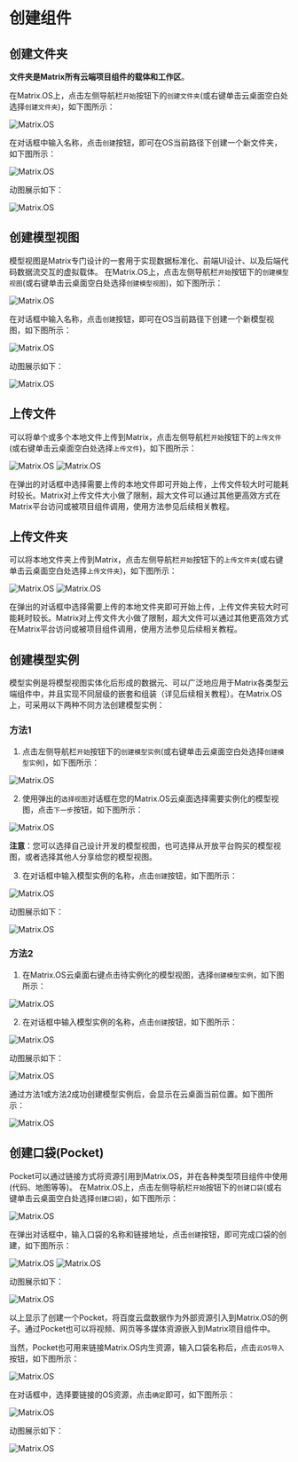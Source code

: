 # 创建组件

## 创建文件夹

**文件夹是Matrix所有云端项目组件的载体和工作区**。

在Matrix.OS上，点击左侧导航栏`开始`按钮下的`创建文件夹`(或右键单击云桌面空白处选择`创建文件夹`)，如下图所示：

![Matrix.OS](../../../../media/os/quickstart/creatfolder.png "创建文件夹")

在对话框中输入名称，点击`创建`按钮，即可在OS当前路径下创建一个新文件夹，如下图所示：

![Matrix.OS](../../../../media/os/quickstart/creatfolder2.png "创建文件夹")

动图展示如下：

![Matrix.OS](../../../../media/os/quickstart/creatfolder.gif "创建文件夹")

## 创建模型视图

模型视图是Matrix专门设计的一套用于实现数据标准化、前端UI设计、以及后端代码数据流交互的虚拟载体。
在Matrix.OS上，点击左侧导航栏`开始`按钮下的`创建模型视图`(或右键单击云桌面空白处选择`创建模型视图`)，如下图所示：

![Matrix.OS](../../../../media/os/quickstart/creatmodel.png "创建模型视图")

在对话框中输入名称，点击`创建`按钮，即可在OS当前路径下创建一个新模型视图，如下图所示：

![Matrix.OS](../../../../media/os/quickstart/creatmodel2.png "创建模型视图")

动图展示如下：

![Matrix.OS](../../../../media/os/quickstart/creatmodel.gif "创建模型视图")

## 上传文件

可以将单个或多个本地文件上传到Matrix，点击左侧导航栏`开始`按钮下的`上传文件`(或右键单击云桌面空白处选择`上传文件`)，如下图所示：

![Matrix.OS](../../../../media/os/quickstart/uploadfile.png "上传文件")
![Matrix.OS](../../../../media/os/quickstart/uploadfile.gif "上传文件")

在弹出的对话框中选择需要上传的本地文件即可开始上传，上传文件较大时可能耗时较长。Matrix对上传文件大小做了限制，超大文件可以通过其他更高效方式在Matrix平台访问或被项目组件调用，使用方法参见后续相关教程。

## 上传文件夹

可以将本地文件夹上传到Matrix，点击左侧导航栏`开始`按钮下的`上传文件夹`(或右键单击云桌面空白处选择`上传文件夹`)，如下图所示：

![Matrix.OS](../../../../media/os/quickstart/uploadfolder.png "上传文件夹")
![Matrix.OS](../../../../media/os/quickstart/uploadfolder.gif "上传文件夹")

在弹出的对话框中选择需要上传的本地文件夹即可开始上传，上传文件夹较大时可能耗时较长。Matrix对上传文件大小做了限制，超大文件可以通过其他更高效方式在Matrix平台访问或被项目组件调用，使用方法参见后续相关教程。

## 创建模型实例

模型实例是将模型视图实体化后形成的数据元、可以广泛地应用于Matrix各类型云端组件中，并且实现不同层级的嵌套和组装（详见后续相关教程）。在Matrix.OS上，可采用以下两种不同方法创建模型实例：

### 方法1

1) 点击左侧导航栏`开始`按钮下的`创建模型实例`(或右键单击云桌面空白处选择`创建模型实例`)，如下图所示：

![Matrix.OS](../../../../media/os/quickstart/creatinstance1_1.png "创建模型实例-方法1")

2) 使用弹出的`选择视图`对话框在您的Matrix.OS云桌面选择需要实例化的模型视图，点击`下一步`按钮，如下图所示：

![Matrix.OS](../../../../media/os/quickstart/creatinstance1_2.png "创建模型视图-选择视图")

**注意**：您可以选择自己设计开发的模型视图，也可选择从开放平台购买的模型视图，或者选择其他人分享给您的模型视图。

3) 在对话框中输入模型实例的名称，点击`创建`按钮，如下图所示：

![Matrix.OS](../../../../media/os/quickstart/creatinstance1_3.png "创建模型视图-实例名称")

动图展示如下：

![Matrix.OS](../../../../media/os/quickstart/creatinstance1.gif "创建模型实例-方法1")

### 方法2

1) 在Matrix.OS云桌面右键点击待实例化的模型视图，选择`创建模型实例`，如下图所示：

![Matrix.OS](../../../../media/os/quickstart/creatinstance2_1.png "创建模型实例-方法2")

2) 在对话框中输入模型实例的名称，点击`创建`按钮，如下图所示：

![Matrix.OS](../../../../media/os/quickstart/creatinstance2_2.png "创建模型视图-实例名称")

动图展示如下：

![Matrix.OS](../../../../media/os/quickstart/creatinstance2.gif "创建模型实例-方法2")

通过方法1或方法2成功创建模型实例后，会显示在云桌面当前位置。如下图所示：

![Matrix.OS](../../../../media/os/quickstart/creatinstance4.png "创建模型视图-实例创建完成")

## 创建口袋(Pocket)

Pocket可以通过链接方式将资源引用到Matrix.OS，并在各种类型项目组件中使用(代码、地图等等)。
在Matrix.OS上，点击左侧导航栏`开始`按钮下的`创建口袋`(或右键单击云桌面空白处选择`创建口袋`)，如下图所示：

![Matrix.OS](../../../../media/os/quickstart/creatpocket.png "创建口袋")

在弹出对话框中，输入口袋的名称和链接地址，点击`创建`按钮，即可完成口袋的创建，如下图所示：

![Matrix.OS](../../../../media/os/quickstart/creatpocket2.png "创建口袋-信息输入")
![Matrix.OS](../../../../media/os/quickstart/creatpocket3.png "创建口袋-完成")

动图展示如下：

![Matrix.OS](../../../../media/os/quickstart/creatpocket.gif "创建口袋")

以上显示了创建一个Pocket，将百度云盘数据作为外部资源引入到Matrix.OS的例子。通过Pocket也可以将视频、网页等多媒体资源嵌入到Matrix项目组件中。

当然，Pocket也可用来链接Matrix.OS内生资源，输入口袋名称后，点击`云OS导入`按钮，如下图所示：

![Matrix.OS](../../../../media/os/quickstart/creatpocketfromOS1.png "创建口袋-云导入")

在对话框中，选择要链接的OS资源，点击`确定`即可，如下图所示：

![Matrix.OS](../../../../media/os/quickstart/creatpocketfromOS2.png "创建口袋-链接OS资源")

动图展示如下：

![Matrix.OS](../../../../media/os/quickstart/creatpocketfromOS.gif "创建口袋-链接OS资源")

